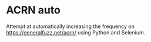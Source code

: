 # ACRN auto 

Attempt at automatically increasing the frequency on https://generalfuzz.net/acrn/ using Python and Selenium.
